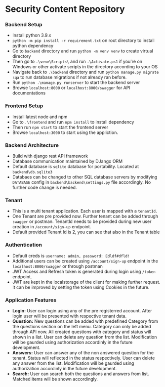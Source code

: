 # Security Content Repository

### Backend Setup

- Install python 3.9.x
- `python -m pip install -r requirement.txt` on root directory to install python dependency
- Go to `backend` directory and run `python -m venv venv` to create virtual directory
- Then go to `.\venv\Scripts\` and run `.\Activate.ps1` if you're on Windows or other activate scripts in the directory according to your OS
- Navigate back to `.\backend` directory and run `python manage.py migrate sqa` to run database migrations if not already ran before.
- Run `python .\manage.py runserver` to start the backend server
- Browse `localhost:8000` or `localhost:8000/swagger` for API documentations

### Frontend Setup
- Install latest node and npm 
- Go to `.\frontend` and run `npm install` to install dependency
- Then run `npm start` to start the frontend server
- Browse `localhost:3000` to start using the appliction.

### Backend Architecture
- Build with django rest API framework
- Database communication maintained by DJango ORM
- Default database is `sqlite` database for portability. Located at `backend\db.sqlite3`
- Databaes can be changed to other SQL database servers by modifying `DATABASE` config in `backend\backend\settings.py` file accordingly. No further code change is needed.

### Tenant
- This is a multi tenant application. Each user is mapped with a `tenantId`.
- One Tenant are pre provided now. Further tenant can be added through `swagger` or postman. TenantId needs to be provided during new user creation in `/account/sign-up` endpoint.
- Default provided Tenant Id is 2, you can see that also in the Tenant table

### Authentication

- Default creds is `username: admin, password: Edldf#dfld!`
- Additional users can be created using `/account/sign-up` endpoint in the `localhost:8000/swagger` or through postman
-  JWT Access and Refresh token is generated during login using `/token` endpoint.
- JWT are kept in the localstorage of the client for making further request. It can be improved by setting the token using Cookies in the future.


### Application Features
- **Login:** User can login using any of the pre registerred account. After login user will be presented with respective tenant data.
- **Question:** New questions can be added with predefined Category from the questions section on the left menu. Category can only be added through API now. All created questions with category and status will shown in a list. User can delete any question from the list. Modification will be gaurded using authorization accordinly in the future development.
- **Answers:** User can answer any of the non answered question for the tenant. Status will reflected in the status respectively. User can delete any answer from the list. Modification will be gaurded using authorization accordinly in the future development.
- **Search:** User can search both the questions and answers from list. Matched items will be shown accordingly.


